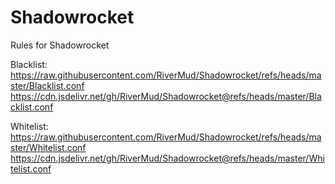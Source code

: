 # Shadowrocket
Rules for Shadowrocket

Blacklist:
https://raw.githubusercontent.com/RiverMud/Shadowrocket/refs/heads/master/Blacklist.conf
https://cdn.jsdelivr.net/gh/RiverMud/Shadowrocket@refs/heads/master/Blacklist.conf

Whitelist:
https://raw.githubusercontent.com/RiverMud/Shadowrocket/refs/heads/master/Whitelist.conf
https://cdn.jsdelivr.net/gh/RiverMud/Shadowrocket@refs/heads/master/Whitelist.conf
